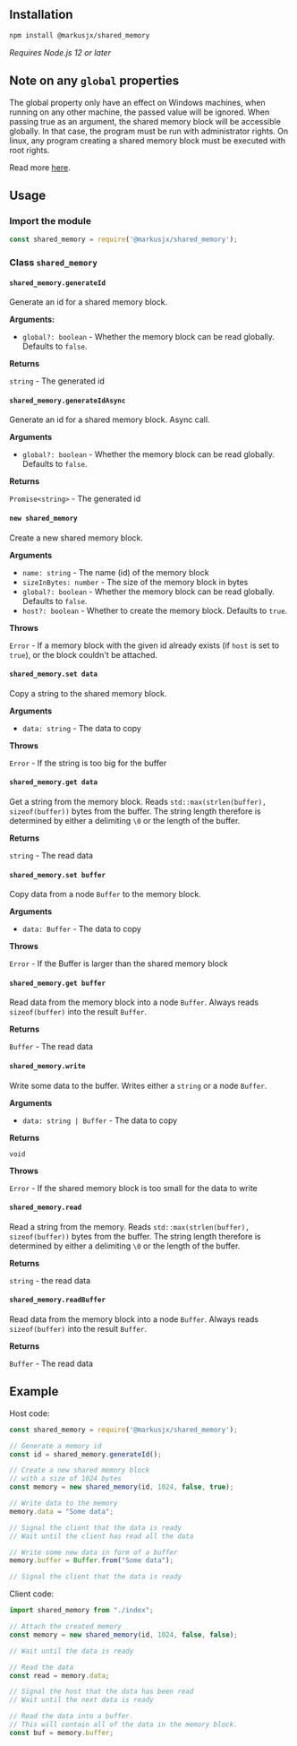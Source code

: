 ## Installation
```sh
npm install @markusjx/shared_memory
```
*Requires Node.js 12 or later*

## Note on any ``global`` properties
The global property only have an effect on Windows
machines, when running on any other machine, the passed
value will be ignored. When passing true as an argument,
the shared memory block will be accessible globally.
In that case, the program must be run with administrator rights.
On linux, any program creating a shared memory block must be executed with root rights.

Read more [here](https://docs.microsoft.com/en-us/windows/win32/termserv/kernel-object-namespaces).

## Usage
### Import the module
```js
const shared_memory = require('@markusjx/shared_memory');
```

### Class ``shared_memory``
#### ``shared_memory.generateId``
Generate an id for a shared memory block.

**Arguments:**
* ``global?: boolean`` - Whether the memory block can be read globally. Defaults to ``false``.

**Returns**

``string`` - The generated id

#### ``shared_memory.generateIdAsync``
Generate an id for a shared memory block. Async call.

**Arguments**
* ``global?: boolean`` - Whether the memory block can be read globally. Defaults to ``false``.

**Returns**

``Promise<string>`` - The generated id

#### ``new shared_memory``
Create a new shared memory block.

**Arguments**
* ``name: string`` - The name (id) of the memory block
* ``sizeInBytes: number`` - The size of the memory block in bytes
* ``global?: boolean`` - Whether the memory block can be read globally. Defaults to ``false``.
* ``host?: boolean`` - Whether to create the memory block. Defaults to ``true``.

**Throws**

``Error`` - If a memory block with the given id already exists (if ``host`` is set to ``true``), or the block couldn't be attached.

#### ``shared_memory.set data``
Copy a string to the shared memory block.

**Arguments**
* ``data: string`` - The data to copy

**Throws**

``Error`` - If the string is too big for the buffer

#### ``shared_memory.get data``
Get a string from the memory block. Reads ``std::max(strlen(buffer), sizeof(buffer))`` bytes from the buffer.
The string length therefore is determined by either a delimiting ``\0`` or the length of the buffer.

**Returns**

``string`` - The read data

#### ``shared_memory.set buffer``
Copy data from a node ``Buffer`` to the memory block.

**Arguments**
* ``data: Buffer`` - The data to copy

**Throws**

``Error`` - If the Buffer is larger than the shared memory block

#### ``shared_memory.get buffer``
Read data from the memory block into a node ``Buffer``.
Always reads ``sizeof(buffer)`` into the result ``Buffer``.

**Returns**

``Buffer`` - The read data

#### ``shared_memory.write``
Write some data to the buffer. Writes either a ``string`` or a node ``Buffer``.

**Arguments**
* ``data: string | Buffer`` - The data to copy

**Returns**

``void``

**Throws**

``Error`` - If the shared memory block is too small for the data to write

#### ``shared_memory.read``
Read a string from the memory. Reads ``std::max(strlen(buffer), sizeof(buffer))`` bytes from the buffer.
The string length therefore is determined by either a delimiting ``\0`` or the length of the buffer.

**Returns**

``string`` - the read data

#### ``shared_memory.readBuffer``
Read data from the memory block into a node ``Buffer``.
Always reads ``sizeof(buffer)`` into the result ``Buffer``.

**Returns**

``Buffer`` - The read data

## Example
Host code:
```ts
const shared_memory = require('@markusjx/shared_memory');

// Generate a memory id
const id = shared_memory.generateId();

// Create a new shared memory block
// with a size of 1024 bytes
const memory = new shared_memory(id, 1024, false, true);

// Write data to the memory
memory.data = "Some data";

// Signal the client that the data is ready
// Wait until the client has read all the data

// Write some new data in form of a buffer
memory.buffer = Buffer.from("Some data");

// Signal the client that the data is ready
```

Client code:

```ts
import shared_memory from "./index";

// Attach the created memory
const memory = new shared_memory(id, 1024, false, false);

// Wait until the data is ready

// Read the data 
const read = memory.data;

// Signal the host that the data has been read
// Wait until the next data is ready

// Read the data into a buffer.
// This will contain all of the data in the memory block.
const buf = memory.buffer;
```